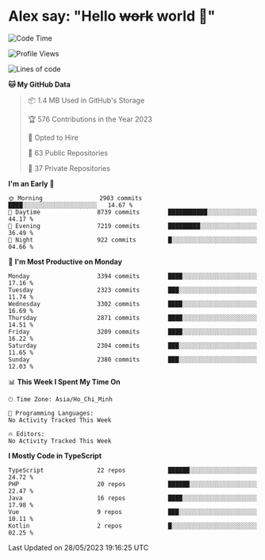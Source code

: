 # Alex say: "Hello ~~work~~ world 🐾"

<!--START_SECTION:waka-->
![Code Time](http://img.shields.io/badge/Code%20Time-839%20hrs%205%20mins-blue)

![Profile Views](http://img.shields.io/badge/Profile%20Views-1-blue)

![Lines of code](https://img.shields.io/badge/From%20Hello%20World%20I%27ve%20Written-41.0%20million%20lines%20of%20code-blue)

**🐱 My GitHub Data** 

> 📦 1.4 MB Used in GitHub's Storage 
 > 
> 🏆 576 Contributions in the Year 2023
 > 
> 💼 Opted to Hire
 > 
> 📜 63 Public Repositories 
 > 
> 🔑 37 Private Repositories 
 > 
**I'm an Early 🐤** 

```text
🌞 Morning                2903 commits        ████░░░░░░░░░░░░░░░░░░░░░   14.67 % 
🌆 Daytime                8739 commits        ███████████░░░░░░░░░░░░░░   44.17 % 
🌃 Evening                7219 commits        █████████░░░░░░░░░░░░░░░░   36.49 % 
🌙 Night                  922 commits         █░░░░░░░░░░░░░░░░░░░░░░░░   04.66 % 
```
📅 **I'm Most Productive on Monday** 

```text
Monday                   3394 commits        ████░░░░░░░░░░░░░░░░░░░░░   17.16 % 
Tuesday                  2323 commits        ███░░░░░░░░░░░░░░░░░░░░░░   11.74 % 
Wednesday                3302 commits        ████░░░░░░░░░░░░░░░░░░░░░   16.69 % 
Thursday                 2871 commits        ████░░░░░░░░░░░░░░░░░░░░░   14.51 % 
Friday                   3209 commits        ████░░░░░░░░░░░░░░░░░░░░░   16.22 % 
Saturday                 2304 commits        ███░░░░░░░░░░░░░░░░░░░░░░   11.65 % 
Sunday                   2380 commits        ███░░░░░░░░░░░░░░░░░░░░░░   12.03 % 
```


📊 **This Week I Spent My Time On** 

```text
🕑︎ Time Zone: Asia/Ho_Chi_Minh

💬 Programming Languages: 
No Activity Tracked This Week

🔥 Editors: 
No Activity Tracked This Week
```

**I Mostly Code in TypeScript** 

```text
TypeScript               22 repos            ██████░░░░░░░░░░░░░░░░░░░   24.72 % 
PHP                      20 repos            ██████░░░░░░░░░░░░░░░░░░░   22.47 % 
Java                     16 repos            ████░░░░░░░░░░░░░░░░░░░░░   17.98 % 
Vue                      9 repos             ███░░░░░░░░░░░░░░░░░░░░░░   10.11 % 
Kotlin                   2 repos             █░░░░░░░░░░░░░░░░░░░░░░░░   02.25 % 
```




 Last Updated on 28/05/2023 19:16:25 UTC
<!--END_SECTION:waka-->
